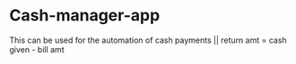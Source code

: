 # Cash-manager-app
This can be used for the automation of cash payments ||
return amt = cash given - bill amt
